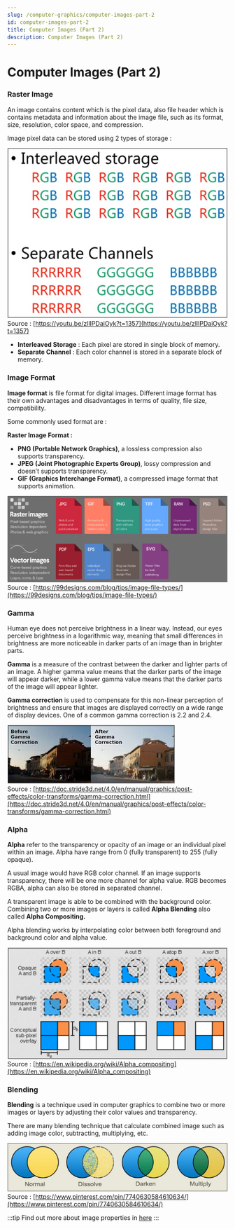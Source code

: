 ```yaml
---
slug: /computer-graphics/computer-images-part-2
id: computer-images-part-2
title: Computer Images (Part 2)
description: Computer Images (Part 2)
---
```


# Computer Images (Part 2)

### Raster Image

An image contains content which is the pixel data, also file header which is contains metadata and information about the image file, such as its format, size, resolution, color space, and compression.

Image pixel data can be stored using 2 types of storage :

![Interleaved and separate storage comparison for storing color](./pixel-storage.png)  
Source : [https://youtu.be/zllIPDaiOyk?t=1357](https://youtu.be/zllIPDaiOyk?t=1357)

- **Interleaved Storage** : Each pixel are stored in single block of memory.
- **Separate Channel** : Each color channel is stored in a separate block of memory.

### Image Format

**Image format** is file format for digital images. Different image format has their own advantages and disadvantages in terms of quality, file size, compatibility.

Some commonly used format are :

**Raster Image Format :**

- **PNG (Portable Network Graphics)**, a lossless compression also supports transparency.
- **JPEG (Joint Photographic Experts Group)**, lossy compression and doesn’t supports transparency.
- **GIF (Graphics Interchange Format)**, a compressed image format that supports animation.

![Common raster and vector image common format](./image-format-example.png)  
Source : [https://99designs.com/blog/tips/image-file-types/](https://99designs.com/blog/tips/image-file-types/)

### Gamma

Human eye does not perceive brightness in a linear way. Instead, our eyes perceive brightness in a logarithmic way, meaning that small differences in brightness are more noticeable in darker parts of an image than in brighter parts.

**Gamma** is a measure of the contrast between the darker and lighter parts of an image. A higher gamma value means that the darker parts of the image will appear darker, while a lower gamma value means that the darker parts of the image will appear lighter.

**Gamma correction** is used to compensate for this non-linear perception of brightness and
ensure that images are displayed correctly on a wide range of display devices. One of a common gamma correction is 2.2 and 2.4.

![Before and after gamma correction comparison](./gamma-comparison.png)  
Source : [https://doc.stride3d.net/4.0/en/manual/graphics/post-effects/color-transforms/gamma-correction.html](https://doc.stride3d.net/4.0/en/manual/graphics/post-effects/color-transforms/gamma-correction.html)

### Alpha

**Alpha** refer to the transparency or opacity of an image or an individual pixel within an image. Alpha have range from 0 (fully transparent) to 255 (fully opaque).

A usual image would have RGB color channel. If an image supports transparency, there will be one more channel for alpha value. RGB becomes RGBA, alpha can also be stored in separated channel.

A transparent image is able to be combined with the background color. Combining two or more images or layers is called **Alpha Blending** also called **Alpha Compositing.**

Alpha blending works by interpolating color between both foreground and background color and alpha value.

![Example of alpha blending between a circle and square](./alpha-blending.png)  
Source : [https://en.wikipedia.org/wiki/Alpha_compositing](https://en.wikipedia.org/wiki/Alpha_compositing)

### Blending

**Blending** is a technique used in computer graphics to combine two or more images or layers by adjusting their color values and transparency.

There are many blending technique that calculate combined image such as adding image color, subtracting, multiplying, etc.

![Example of common blending such as normal, dissolve, darken, multiply](./blending-example.png)  
Source : [https://www.pinterest.com/pin/7740630584610634/](https://www.pinterest.com/pin/7740630584610634/)

:::tip
Find out more about image properties in [here](/digital-media-processing/image-properties)
:::
